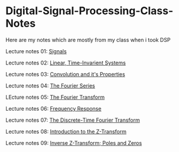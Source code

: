 # Digital-Signal-Processing-Class-Notes
Here are my notes which are mostly from my class when i took DSP

Lecture notes 01: [Signals](Digital_Signal_Processing_Class_Notes/Digital_Signal_Processing_Lecture_01__Signals.pdf) 

Lecture notes 02: [Linear, Time-Invarient Systems](Digital_Signal_Processing_Class_Notes/Digital_Signal_Processing_Lecture_02__Linear,_Time-Invarient_Systems.pdf)

Lecture notes 03: [Convolution and it's Properties](Digital_Signal_Processing_Class_Notes/Digital_Signal_Processing_Lecture_03__Convolution_and_its_Properties.pdf)

Lecture notes 04: [The Fourier Series](Digital_Signal_Processing_Class_Notes/Digital_Signal_Processing_Lecture_04__The_Fourier_Series.pdf)

LEcture notes 05: [The Fourier Transform](Digital_Signal_Processing_Class_Notes/Digital_Signal_Processing_Lecture_05__The_Fourier_Transform.pdf)

Lecture notes 06: [Frequency Response](Digital_Signal_Processing_Class_Notes/Digital_Signal_Processing_Lecture_06__Frequency_Response.pdf)

Lecture notes 07: [The Discrete-Time Fourier Transform](Digital_Signal_Processing_Class_Notes/Digital_Signal_Processing_Lecture_07__The_Discrete-Time_Fourier_Transform.pdf)

Lecture notes 08: [Introduction to the Z-Transform](Digital_Signal_Processing_Class_Notes/Digital_Signal_Processing_Lecture_08__Introduction_to_the_Z-Transform.pdf)

Lecture notes 09: [Inverse Z-Transform; Poles and Zeros](Digital_Signal_Processing_Class_Notes/Digital_Signal_Processing_Lecture_09__Inverse_Z-Transform;_Poles_and_Zeros.pdf)







